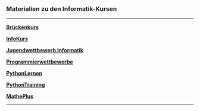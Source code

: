 ### Materialien zu den Informatik-Kursen

---

**[Brückenkurs](https://github.com/ktheu/Brueckenkurs/blob/main/README.md)**

**[InfoKurs](https://github.com/ktheu/InfoKurs/blob/main/README.md)**

**[Jugendwettbewerb Informatik](https://ktheu.github.io/jwinf/)**

**[Programmierwettbewerbe](https://github.com/ktheu/Programmierwettbewerbe#readme)**

**[PythonLernen](https://github.com/ktheu/PythonLernen#readme)**

**[PythonTraining](https://github.com/ktheu/Training#readme)**

**[MathePlus](https://ktheu.github.io/MathePlus/)**

---
